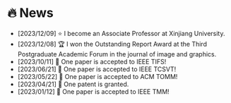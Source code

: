 # 🔥 News
- [2023/12/09] ⭐️ I become an Associate Professor at Xinjiang University.
- [2023/12/08] 🏆 I won the Outstanding Report Award at the Third Postgraduate Academic Forum in the journal of image and graphics.
- [2023/10/11] 🎉 One paper is accepted to IEEE TIFS!
- [2023/06/21] 🎉 One paper is accepted to IEEE TCSVT!
- [2023/05/22] 🎉 One paper is accepted to ACM TOMM!
- [2023/04/21] 🎉 One patent is granted.
- [2023/01/12] 🎉 One paper is accepted to IEEE TMM!
